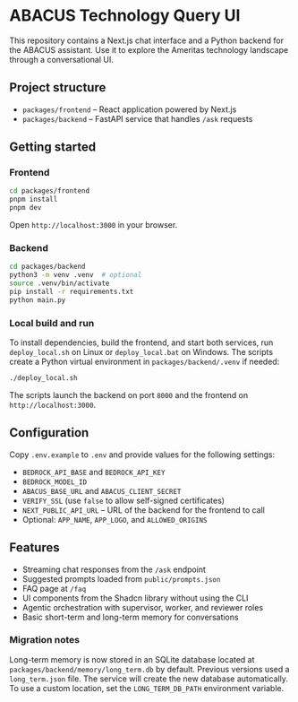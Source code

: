 # ABACUS Technology Query UI

This repository contains a Next.js chat interface and a Python backend for the ABACUS assistant. Use it to explore the Ameritas technology landscape through a conversational UI.

## Project structure

- `packages/frontend` – React application powered by Next.js
- `packages/backend` – FastAPI service that handles `/ask` requests

## Getting started

### Frontend

```bash
cd packages/frontend
pnpm install
pnpm dev
```

Open `http://localhost:3000` in your browser.

### Backend

```bash
cd packages/backend
python3 -m venv .venv  # optional
source .venv/bin/activate
pip install -r requirements.txt
python main.py
```

### Local build and run

To install dependencies, build the frontend, and start both services, run
`deploy_local.sh` on Linux or `deploy_local.bat` on Windows. The scripts
create a Python virtual environment in `packages/backend/.venv` if needed:

```bash
./deploy_local.sh
```

The scripts launch the backend on port `8000` and the frontend on
`http://localhost:3000`.

## Configuration

Copy `.env.example` to `.env` and provide values for the following settings:

- `BEDROCK_API_BASE` and `BEDROCK_API_KEY`
- `BEDROCK_MODEL_ID`
- `ABACUS_BASE_URL` and `ABACUS_CLIENT_SECRET`
- `VERIFY_SSL` (use `false` to allow self-signed certificates)
- `NEXT_PUBLIC_API_URL` – URL of the backend for the frontend to call
- Optional: `APP_NAME`, `APP_LOGO`, and `ALLOWED_ORIGINS`

## Features

- Streaming chat responses from the `/ask` endpoint
- Suggested prompts loaded from `public/prompts.json`
- FAQ page at `/faq`
- UI components from the Shadcn library without using the CLI
- Agentic orchestration with supervisor, worker, and reviewer roles
- Basic short-term and long-term memory for conversations

### Migration notes

Long-term memory is now stored in an SQLite database located at
`packages/backend/memory/long_term.db` by default. Previous versions used a
`long_term.json` file. The service will create the new database automatically.
To use a custom location, set the `LONG_TERM_DB_PATH` environment variable.
